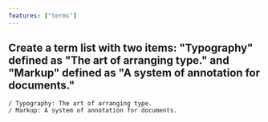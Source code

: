 ```yaml
---
features: ["terms"]
---
```

Create a term list with two items: "Typography" defined as "The art of arranging type." and "Markup" defined as "A system of annotation for documents."
---
```typst
/ Typography: The art of arranging type.
/ Markup: A system of annotation for documents.
```